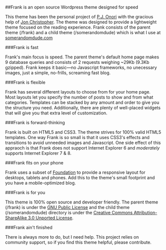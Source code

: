 ##Frank is an open source Wordpress theme designed for speed

This theme has been the personal project of [P.J. Onori](http://somerandomdude.com) with the gracious help of [Jon Christopher](http://mondaybynoon.com). The theme was designed to provide a lightweight theme focused on the reading experience. Frank consists of the parent theme (/frank) and a child theme (/somerandomdude) which is what I use at [somerandomdude.com](http://somerandomdude.com)

###Frank is fast

Frank's main focus is speed. The parent theme's default home page makes 9 database queries and consists of 2 requests weighing ~29Kb (9.3Kb gzipped). Frank keeps it basic—no Javascript frameworks, no unecessary images, just a simple, no-frills, screaming fast blog.

###Frank is flexible

Frank has several different layouts to choose from for your home page. Most layouts let you specify the number of posts to show and from what categories. Templates can be stacked by any amount and order to give you the structure you need. Additionally, there are plenty of well-placed widgets that will give you that extra level of customization.

###Frank is forward-thinking

Frank is built on HTML5 and CSS3. The theme strives for 100% valid HTML5 templates. One way Frank is so small is that it uses CSS3's effects and transitions to avoid unneeded images and Javascript. One side effect of this appraoch is that Frank does not support Internet Explorer 6 and *moderately* supports Internet Explorer 7 & 8. 

###Frank fits on your phone

Frank uses a subset of [Foundation](http://foundation.zurb.com/) to provide a responsive layout for desktops, tablets and phones. Add this to the theme's small footprint and you have a mobile-optimized blog. 

###Frank is for you

This theme is 100% open source and developer friendly. The parent theme (/frank) is under the [GNU Public License](http://www.gnu.org/copyleft/gpl.html) and the child theme (/somerandomdude) directory is under the [Creative Commons Attribution-ShareAlike 3.0 Unported License](http://creativecommons.org/licenses/by-sa/3.0/). 

###Frank ain't finished

There is always more to do, but I need help. This project relies on community support, so if you find this theme helpful, please contribute.


